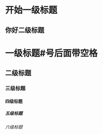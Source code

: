 开始一级标题
=====
你好二级标题
------
# 一级标题#号后面带空格  
## 二级标题  
### 三级标题  
#### 四级标题  
##### 五级标题  
###### 六级标题  
